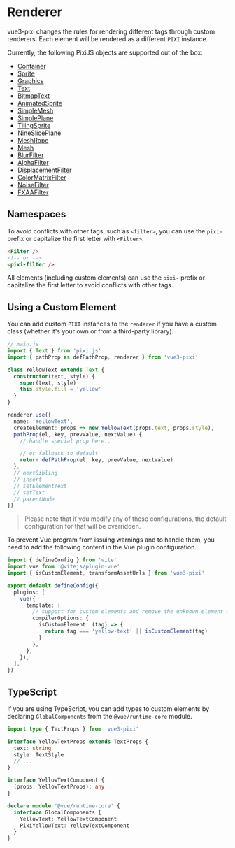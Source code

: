 # Renderer

vue3-pixi changes the rules for rendering different tags through custom renderers. Each element will be rendered as a different `PIXI` instance.

Currently, the following PixiJS objects are supported out of the box:

- [Container](http://pixijs.download/release/docs/PIXI.Container.html)
- [Sprite](http://pixijs.download/release/docs/PIXI.Sprite.html)
- [Graphics](http://pixijs.download/release/docs/PIXI.Graphics.html)
- [Text](http://pixijs.download/release/docs/PIXI.Text.html)
- [BitmapText](http://pixijs.download/release/docs/PIXI.BitmapText.html)
- [AnimatedSprite](http://pixijs.download/release/docs/PIXI.AnimatedSprite.html)
- [SimpleMesh](http://pixijs.download/release/docs/PIXI.SimpleMesh.html)
- [SimplePlane](http://pixijs.download/release/docs/PIXI.SimplePlane.html)
- [TilingSprite](http://pixijs.download/release/docs/PIXI.TilingSprite.html)
- [NineSlicePlane](http://pixijs.download/release/docs/PIXI.NineSlicePlane.html)
- [MeshRope](http://pixijs.download/release/docs/PIXI.MeshRope.html)
- [Mesh](http://pixijs.download/release/docs/PIXI.AnimatedSprite.html)
- [BlurFilter](https://pixijs.download/release/docs/PIXI.BlurFilter.html)
- [AlphaFilter](https://pixijs.download/release/docs/PIXI.AlphaFilter.html)
- [DisplacementFilter](https://pixijs.download/release/docs/PIXI.DisplacementFilter.html)
- [ColorMatrixFilter](https://pixijs.download/release/docs/PIXI.ColorMatrixFilter.html)
- [NoiseFilter](https://pixijs.download/release/docs/PIXI.NoiseFilter.html)
- [FXAAFilter](https://pixijs.download/release/docs/PIXI.FXAAFilter.html)

## Namespaces

To avoid conflicts with other tags, such as `<filter>`, you can use the `pixi-` prefix or capitalize the first letter with `<Filter>`.

```html
<Filter />
<!-- or -->
<pixi-filter />
```

All elements (including custom elements) can use the `pixi-` prefix or capitalize the first letter to avoid conflicts with other tags.

## Using a Custom Element

You can add custom `PIXI` instances to the `renderer` if you have a custom class (whether it's your own or from a third-party library).

```ts
// main.js
import { Text } from 'pixi.js'
import { pathProp as defPathProp, renderer } from 'vue3-pixi'

class YellowText extends Text {
  constructor(text, style) {
    super(text, style)
    this.style.fill = 'yellow'
  }
}

renderer.use({
  name: 'YellowText',
  createElement: props => new YellowText(props.text, props.style),
  pathProp(el, key, prevValue, nextValue) {
    // handle special prop here..

    // or fallback to default
    return defPathProp(el, key, prevValue, nextValue)
  },
  // nextSibling
  // insert
  // setElementText
  // setText
  // parentNode
})

```

> Please note that if you modify any of these configurations, the default configuration for that will be overridden.

To prevent Vue program from issuing warnings and to handle them, you need to add the following content in the Vue plugin configuration.

```ts
import { defineConfig } from 'vite'
import vue from '@vitejs/plugin-vue'
import { isCustomElement, transformAssetUrls } from 'vue3-pixi'

export default defineConfig({
  plugins: [
    vue({
      template: {
        // support for custom elements and remove the unknown element warnings
        compilerOptions: {
          isCustomElement: (tag) => {
            return tag === 'yellow-text' || isCustomElement(tag)
          }
        },
      },
    }),
  ],
})
```

## TypeScript

If you are using TypeScript, you can add types to custom elements by declaring `GlobalComponents` from the `@vue/runtime-core` module.

```ts
import type { TextProps } from 'vue3-pixi'

interface YellowTextProps extends TextProps {
  text: string
  style: TextStyle
  // ...
}

interface YellowTextComponent {
  (props: YellowTextProps): any
}

declare module '@vue/runtime-core' {
  interface GlobalComponents {
    YellowText: YellowTextComponent
    PixiYellowText: YellowTextComponent
  }
}
```